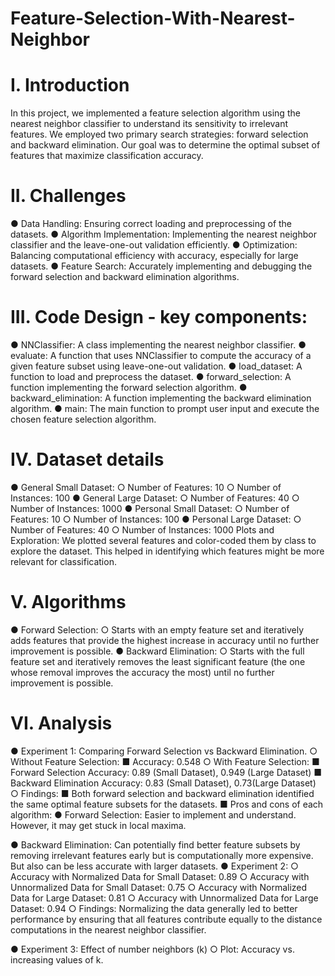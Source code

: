 # Feature-Selection-With-Nearest-Neighbor


# I. Introduction
In this project, we implemented a feature selection algorithm using the nearest neighbor classifier to understand its sensitivity to irrelevant features. We employed two primary search strategies: forward selection and backward elimination. Our goal was to determine the optimal subset of features that maximize classification accuracy.

# II. Challenges
● Data Handling: Ensuring correct loading and preprocessing of the datasets.
● Algorithm Implementation: Implementing the nearest neighbor classifier and the
leave-one-out validation efficiently.
● Optimization: Balancing computational efficiency with accuracy, especially for large
datasets.
● Feature Search: Accurately implementing and debugging the forward selection and
backward elimination algorithms. 

# III. Code Design - key components:
● NNClassifier: A class implementing the nearest neighbor classifier.
● evaluate: A function that uses NNClassifier to compute the accuracy of a given
feature subset using leave-one-out validation.
● load_dataset: A function to load and preprocess the dataset.
● forward_selection: A function implementing the forward selection algorithm.
● backward_elimination: A function implementing the backward elimination
algorithm.
● main: The main function to prompt user input and execute the chosen feature
selection algorithm.
# IV. Dataset details
● General Small Dataset:
○ Number of Features: 10
○ Number of Instances: 100
● General Large Dataset:
○ Number of Features: 40
○ Number of Instances: 1000
● Personal Small Dataset:
○ Number of Features: 10
○ Number of Instances: 100
● Personal Large Dataset:
○ Number of Features: 40
○ Number of Instances: 1000
Plots and Exploration:
We plotted several features and color-coded them by class to explore the dataset. This helped in identifying which features might be more relevant for classification.
# V. Algorithms
● Forward Selection:
○ Starts with an empty feature set and iteratively adds features that provide the highest increase in accuracy until no further improvement is possible.
● Backward Elimination:
○ Starts with the full feature set and iteratively removes the least significant feature
(the one whose removal improves the accuracy the most) until no further improvement is possible.
# VI. Analysis
● Experiment 1: Comparing Forward Selection vs Backward Elimination.
○ Without Feature Selection: ■ Accuracy: 0.548
○ With Feature Selection:
■ Forward Selection Accuracy: 0.89 (Small Dataset), 0.949 (Large Dataset)
■ Backward Elimination Accuracy: 0.83 (Small Dataset), 0.73(Large
Dataset)
○ Findings:
■ Both forward selection and backward elimination identified the same optimal feature subsets for the datasets.
■ Pros and cons of each algorithm:
● Forward Selection: Easier to implement and understand. However,
it may get stuck in local maxima.

 ● Backward Elimination: Can potentially find better feature subsets by removing irrelevant features early but is computationally more expensive. But also can be less accurate with larger datasets.
● Experiment 2:
○ Accuracy with Normalized Data for Small Dataset: 0.89
○ Accuracy with Unnormalized Data for Small Dataset: 0.75
○ Accuracy with Normalized Data for Large Dataset: 0.81
○ Accuracy with Unnormalized Data for Large Dataset: 0.94
○ Findings: Normalizing the data generally led to better performance by ensuring
that all features contribute equally to the distance computations in the nearest neighbor classifier.

● Experiment 3: Effect of number neighbors (k)
○ Plot: Accuracy vs. increasing values of k.
